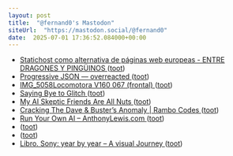 ```yaml
---
layout: post
title:  "@fernand0's Mastodon"
siteUrl:  "https://mastodon.social/@fernand0"
date:  2025-07-01 17:36:52.084000+00:00
---
```

*  [Statichost como alternativa de páginas web europeas - ENTRE DRAGONES Y PINGÜINOS ](https://angelesbroullon.gitlab.io/entredragonesypinguinos/2025/06/25/20250625-statichost-como-alternativa-europea) ([toot](https://mastodon.social/@fernand0/114779187581994894))
*  [Progressive JSON — overreacted ](https://overreacted.io/progressive-json) ([toot](https://mastodon.social/@fernand0/114778991579076440))
*  [IMG_5058Locomotora V160 067 (frontal) ](https://www.flickr.com/photos/fernand0/54616876781) ([toot](https://mastodon.social/@fernand0/114778666716488961))
*  [Saying Bye to Glitch ](https://pketh.org/bye-glitch.htm) ([toot](https://mastodon.social/@fernand0/114778586496926076))
*  [My AI Skeptic Friends Are All Nuts ](https://fly.io/blog/youre-all-nuts) ([toot](https://mastodon.social/@fernand0/114778390237070795))
*  [Cracking The Dave & Buster’s Anomaly \| Rambo Codes ](https://rambo.codes/posts/2025-05-12-cracking-the-dave-and-busters-anomal) ([toot](https://mastodon.social/@fernand0/114777734486238010))
*  [Run Your Own AI – AnthonyLewis.com ](https://anthonylewis.com/2025/06/01/run-your-own-ai) ([toot](https://mastodon.social/@fernand0/114777555110149414))
*  [ ](https://fe.disroot.org/users/linuxzx80) ([toot](https://mastodon.social/@fernand0/114777533547383278))
*  [ ](https://masto.es/@aperalesf) ([toot](https://mastodon.social/@fernand0/114777490035037873))
*  [Libro. Sony: year by year – A visual Journey ](https://fotografiasenmovimiento.wordpress.com/2025/07/01/libro-sony-year-by-year-a-visual-journey) ([toot](https://mastodon.social/@fernand0/114777340423482161))
